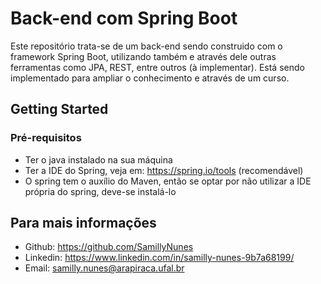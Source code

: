 # Back-end com Spring Boot

Este repositório trata-se de um back-end sendo construido com o framework Spring Boot, utilizando também e através dele outras 
ferramentas como JPA, REST, entre outros (à implementar). Está sendo implementado para ampliar o conhecimento e através de um curso.

## Getting Started

### Pré-requisitos

- Ter o java instalado na sua máquina
- Ter a IDE do Spring, veja em: https://spring.io/tools (recomendável)
- O spring tem o auxílio do Maven, então se optar por não utilizar a IDE própria do spring, deve-se instalá-lo

## Para mais informações

- Github: https://github.com/SamillyNunes
- Linkedin: https://www.linkedin.com/in/samilly-nunes-9b7a68199/
- Email: samilly.nunes@arapiraca.ufal.br
